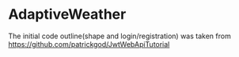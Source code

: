 # AdaptiveWeather


The initial code outline(shape and login/registration) was taken from https://github.com/patrickgod/JwtWebApiTutorial

